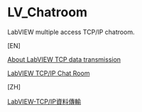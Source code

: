 # LV_Chatroom
LabVIEW multiple access TCP/IP chatroom.

[EN]  
   
[About LabVIEW TCP data transmission](https://www.linkedin.com/pulse/labview-tcp-data-transmission-chun-te-ting?trackingId=xiTCMTN3Tx6PtnDW0eXQ9A%3D%3D&lipi=urn%3Ali%3Apage%3Ad_flagship3_profile_view_base_recent_activity_content_view%3BQV92r0%2FnRCyi9e58SMr13g%3D%3D)    
   
[LabVIEW TCP/IP Chat Room](https://www.linkedin.com/pulse/labview-tcpip-chat-room-12-chun-te-ting?trackingId=xiTCMTN3Tx6PtnDW0eXQ9A%3D%3D&lipi=urn%3Ali%3Apage%3Ad_flagship3_profile_view_base_recent_activity_content_view%3BBFX0RoZITHW5zgleLtrK5A%3D%3D)    
   

[ZH]
   
[LabVIEW-TCP/IP資料傳輸](https://vocus.cc/article/63c897fbfd8978000130c56c)    
    
  
